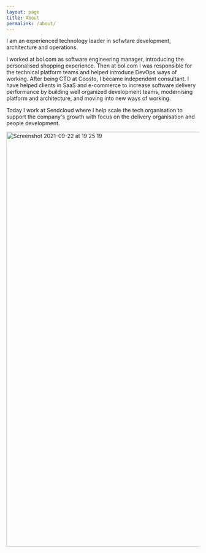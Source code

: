 ```yaml
---
layout: page
title: About
permalink: /about/
---
```


I am an experienced technology leader in sofwtare development, architecture and operations.

I worked at bol.com as software engineering manager, introducing the personalised shopping experience. Then at bol.com I was responsible for the technical platform teams and helped introduce DevOps ways of working. After being CTO at Coosto, I became independent consultant. I have helped clients in SaaS and e-commerce to increase software delivery performance by building well organized development teams, modernising platform and architecture, and moving into new ways of working.

Today I work at Sendcloud where I help scale the tech organisation to support the company's growth  with focus on the delivery organisation and people development.


<img width="1082" alt="Screenshot 2021-09-22 at 19 25 19" src="https://user-images.githubusercontent.com/5676977/134392117-10b71f7f-22be-4578-9411-a4f305863c60.png">
